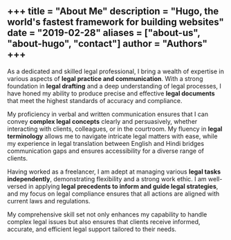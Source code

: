 +++
title = "About Me"
description = "Hugo, the world's fastest framework for building websites"
date = "2019-02-28"
aliases = ["about-us", "about-hugo", "contact"]
author = "Authors"
+++
---
As a dedicated and skilled legal professional, I bring a wealth of expertise in various aspects of **legal practice and communication**. With a strong foundation in **legal drafting** and a deep understanding of legal processes, I have honed my ability to produce precise and effective **legal documents** that meet the highest standards of accuracy and compliance.

My proficiency in verbal and written communication ensures that I can convey **complex legal concepts** clearly and persuasively, whether interacting with clients, colleagues, or in the courtroom. My fluency in **legal terminology** allows me to navigate intricate legal matters with ease, while my experience in legal translation between English and Hindi bridges communication gaps and ensures accessibility for a diverse range of clients.

Having worked as a freelancer, I am adept at managing various **legal tasks independently**, demonstrating flexibility and a strong work ethic. I am well-versed in applying **legal precedents to inform and guide legal strategies**, and my focus on legal compliance ensures that all actions are aligned with current laws and regulations.

My comprehensive skill set not only enhances my capability to handle complex legal issues but also ensures that clients receive informed, accurate, and efficient legal support tailored to their needs.

